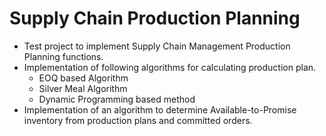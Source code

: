 Supply Chain Production Planning
================================
* Test project to implement Supply Chain Management Production Planning functions.
* Implementation of following algorithms for calculating production plan.
    * EOQ based Algorithm
    * Silver Meal Algorithm
    * Dynamic Programming based method
* Implementation of an algorithm to determine Available-to-Promise inventory from production plans and committed orders.